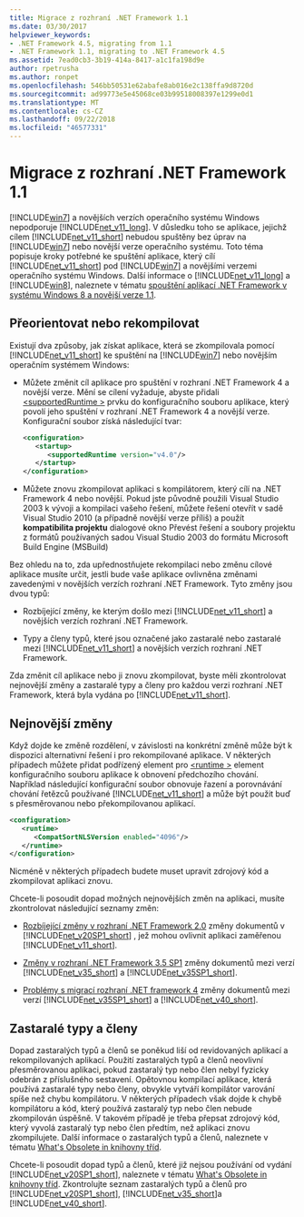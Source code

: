 ```yaml
---
title: Migrace z rozhraní .NET Framework 1.1
ms.date: 03/30/2017
helpviewer_keywords:
- .NET Framework 4.5, migrating from 1.1
- .NET Framework 1.1, migrating to .NET Framework 4.5
ms.assetid: 7ead0cb3-3b19-414a-8417-a1c1fa198d9e
author: rpetrusha
ms.author: ronpet
ms.openlocfilehash: 546bb50531e62abafe8ab016e2c138ffa9d8720d
ms.sourcegitcommit: ad99773e5e45068ce03b99518008397e1299e0d1
ms.translationtype: MT
ms.contentlocale: cs-CZ
ms.lasthandoff: 09/22/2018
ms.locfileid: "46577331"
---
```

# <a name="migrating-from-the-net-framework-11"></a>Migrace z rozhraní .NET Framework 1.1

[!INCLUDE[win7](../../../includes/win7-md.md)] a novějších verzích operačního systému Windows nepodporuje [!INCLUDE[net_v11_long](../../../includes/net-v11-long-md.md)]. V důsledku toho se aplikace, jejichž cílem [!INCLUDE[net_v11_short](../../../includes/net-v11-short-md.md)] nebudou spuštěny bez úprav na [!INCLUDE[win7](../../../includes/win7-md.md)] nebo novější verze operačního systému. Toto téma popisuje kroky potřebné ke spuštění aplikace, který cílí [!INCLUDE[net_v11_short](../../../includes/net-v11-short-md.md)] pod [!INCLUDE[win7](../../../includes/win7-md.md)] a novějšími verzemi operačního systému Windows. Další informace o [!INCLUDE[net_v11_long](../../../includes/net-v11-long-md.md)] a [!INCLUDE[win8](../../../includes/win8-md.md)], naleznete v tématu [spouštění aplikací .NET Framework v systému Windows 8 a novější verze 1.1](../../../docs/framework/install/run-net-framework-1-1-apps.md).

## <a name="retargeting-or-recompiling"></a>Přeorientovat nebo rekompilovat

Existují dva způsoby, jak získat aplikace, která se zkompilovala pomocí [!INCLUDE[net_v11_short](../../../includes/net-v11-short-md.md)] ke spuštění na [!INCLUDE[win7](../../../includes/win7-md.md)] nebo novějším operačním systémem Windows:

- Můžete změnit cíl aplikace pro spuštění v rozhraní .NET Framework 4 a novější verze. Mění se cílení vyžaduje, abyste přidali [ \<supportedRuntime >](../../../docs/framework/configure-apps/file-schema/startup/supportedruntime-element.md) prvku do konfiguračního souboru aplikace, který povolí jeho spuštění v rozhraní .NET Framework 4 a novější verze. Konfigurační soubor získá následující tvar:

    ```xml
    <configuration>
       <startup>
          <supportedRuntime version="v4.0"/>
       </startup>
    </configuration>
    ```

- Můžete znovu zkompilovat aplikaci s kompilátorem, který cílí na .NET Framework 4 nebo novější. Pokud jste původně použili Visual Studio 2003 k vývoji a kompilaci vašeho řešení, můžete řešení otevřít v sadě Visual Studio 2010 (a případně novější verze příliš) a použít **kompatibilita projektu** dialogové okno Převést řešení a soubory projektu z formátů používaných sadou Visual Studio 2003 do formátu Microsoft Build Engine (MSBuild)

Bez ohledu na to, zda upřednostňujete rekompilaci nebo změnu cílové aplikace musíte určit, jestli bude vaše aplikace ovlivněna změnami zavedenými v novějších verzích rozhraní .NET Framework. Tyto změny jsou dvou typů:

- Rozbíjející změny, ke kterým došlo mezi [!INCLUDE[net_v11_short](../../../includes/net-v11-short-md.md)] a novějších verzích rozhraní .NET Framework.

- Typy a členy typů, které jsou označené jako zastaralé nebo zastaralé mezi [!INCLUDE[net_v11_short](../../../includes/net-v11-short-md.md)] a novějších verzích rozhraní .NET Framework.

Zda změnit cíl aplikace nebo ji znovu zkompilovat, byste měli zkontrolovat nejnovější změny a zastaralé typy a členy pro každou verzi rozhraní .NET Framework, která byla vydána po [!INCLUDE[net_v11_short](../../../includes/net-v11-short-md.md)].

## <a name="breaking-changes"></a>Nejnovější změny

Když dojde ke změně rozdělení, v závislosti na konkrétní změně může být k dispozici alternativní řešení i pro rekompilované aplikace. V některých případech můžete přidat podřízený element pro [ \<runtime >](../../../docs/framework/configure-apps/file-schema/startup/supportedruntime-element.md) element konfiguračního souboru aplikace k obnovení předchozího chování. Například následující konfigurační soubor obnovuje řazení a porovnávání chování řetězců používané [!INCLUDE[net_v11_short](../../../includes/net-v11-short-md.md)] a může být použit buď s přesměrovanou nebo překompilovanou aplikací.

```xml
<configuration>
   <runtime>
      <CompatSortNLSVersion enabled="4096"/>
   </runtime>
</configuration>
```

Nicméně v některých případech budete muset upravit zdrojový kód a zkompilovat aplikaci znovu.

Chcete-li posoudit dopad možných nejnovějších změn na aplikaci, musíte zkontrolovat následující seznamy změn:

- [Rozbíjející změny v rozhraní .NET Framework 2.0](https://go.microsoft.com/fwlink/?LinkId=125263) změny dokumentů v [!INCLUDE[net_v20SP1_short](../../../includes/net-v20sp1-short-md.md)] , jež mohou ovlivnit aplikaci zaměřenou [!INCLUDE[net_v11_short](../../../includes/net-v11-short-md.md)].

- [Změny v rozhraní .NET Framework 3.5 SP1](https://go.microsoft.com/fwlink/?LinkID=186989) změny dokumentů mezi verzí [!INCLUDE[net_v35_short](../../../includes/net-v35-short-md.md)] a [!INCLUDE[net_v35SP1_short](../../../includes/net-v35sp1-short-md.md)].

- [Problémy s migrací rozhraní .NET framework 4](../../../docs/framework/migration-guide/net-framework-4-migration-issues.md) změny dokumentů mezi verzí [!INCLUDE[net_v35SP1_short](../../../includes/net-v35sp1-short-md.md)] a [!INCLUDE[net_v40_short](../../../includes/net-v40-short-md.md)].

## <a name="obsolete-types-and-members"></a>Zastaralé typy a členy

Dopad zastaralých typů a členů se poněkud liší od revidovaných aplikací a rekompilovaných aplikací. Použití zastaralých typů a členů neovlivní přesměrovanou aplikaci, pokud zastaralý typ nebo člen nebyl fyzicky odebrán z příslušného sestavení. Opětovnou kompilací aplikace, která používá zastaralé typy nebo členy, obvykle vytváří kompilátor varování spíše než chybu kompilátoru. V některých případech však dojde k chybě kompilátoru a kód, který používá zastaralý typ nebo člen nebude zkompilován úspěšně. V takovém případě je třeba přepsat zdrojový kód, který vyvolá zastaralý typ nebo člen předtím, než aplikaci znovu zkompilujete. Další informace o zastaralých typů a členů, naleznete v tématu [What's Obsolete in knihovny tříd](../../../docs/framework/whats-new/whats-obsolete.md).

Chcete-li posoudit dopad typů a členů, které již nejsou používání od vydání [!INCLUDE[net_v20SP1_short](../../../includes/net-v20sp1-short-md.md)], naleznete v tématu [What's Obsolete in knihovny tříd](../../../docs/framework/whats-new/whats-obsolete.md). Zkontrolujte seznam zastaralých typů a členů pro [!INCLUDE[net_v20SP1_short](../../../includes/net-v20sp1-short-md.md)], [!INCLUDE[net_v35_short](../../../includes/net-v35-short-md.md)]a [!INCLUDE[net_v40_short](../../../includes/net-v40-short-md.md)].